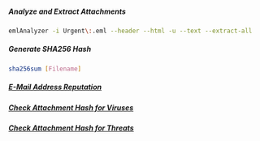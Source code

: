 ##### Analyze and Extract Attachments
```bash
emlAnalyzer -i Urgent\:.eml --header --html -u --text --extract-all
```

##### Generate SHA256 Hash
```bash
sha256sum [Filename]
```

##### [E-Mail Address Reputation](https://emailrep.io/)

##### [Check Attachment Hash for Viruses](https://www.virustotal.com/gui/home/search)
##### [Check Attachment Hash for Threats](https://labs.inquest.net/)